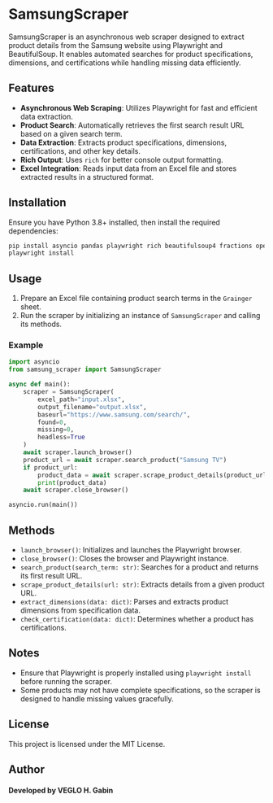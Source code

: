 # SamsungScraper

SamsungScraper is an asynchronous web scraper designed to extract product details from the Samsung website using Playwright and BeautifulSoup. It enables automated searches for product specifications, dimensions, and certifications while handling missing data efficiently.

## Features
- **Asynchronous Web Scraping**: Utilizes Playwright for fast and efficient data extraction.
- **Product Search**: Automatically retrieves the first search result URL based on a given search term.
- **Data Extraction**: Extracts product specifications, dimensions, certifications, and other key details.
- **Rich Output**: Uses `rich` for better console output formatting.
- **Excel Integration**: Reads input data from an Excel file and stores extracted results in a structured format.

## Installation

Ensure you have Python 3.8+ installed, then install the required dependencies:

```sh
pip install asyncio pandas playwright rich beautifulsoup4 fractions openpyxl
playwright install
```

## Usage

1. Prepare an Excel file containing product search terms in the `Grainger` sheet.
2. Run the scraper by initializing an instance of `SamsungScraper` and calling its methods.

### Example

```python
import asyncio
from samsung_scraper import SamsungScraper

async def main():
    scraper = SamsungScraper(
        excel_path="input.xlsx",
        output_filename="output.xlsx",
        baseurl="https://www.samsung.com/search/",
        found=0,
        missing=0,
        headless=True
    )
    await scraper.launch_browser()
    product_url = await scraper.search_product("Samsung TV")
    if product_url:
        product_data = await scraper.scrape_product_details(product_url)
        print(product_data)
    await scraper.close_browser()

asyncio.run(main())
```

## Methods

- `launch_browser()`: Initializes and launches the Playwright browser.
- `close_browser()`: Closes the browser and Playwright instance.
- `search_product(search_term: str)`: Searches for a product and returns its first result URL.
- `scrape_product_details(url: str)`: Extracts details from a given product URL.
- `extract_dimensions(data: dict)`: Parses and extracts product dimensions from specification data.
- `check_certification(data: dict)`: Determines whether a product has certifications.

## Notes
- Ensure that Playwright is properly installed using `playwright install` before running the scraper.
- Some products may not have complete specifications, so the scraper is designed to handle missing values gracefully.

## License
This project is licensed under the MIT License.

## Author
#### Developed by VEGLO H. Gabin





